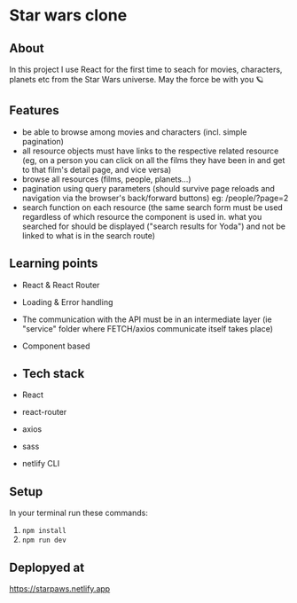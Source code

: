 # Star wars clone

## About

In this project I use React for the first time to seach for movies, characters, planets etc from the Star Wars universe. May the force be with you 🪐

## Features

- be able to browse among movies and characters (incl. simple pagination)
- all resource objects must have links to the respective related resource (eg, on a person you can click on all the films they have been in and get to that film's detail page, and vice versa)
- browse all resources (films, people, planets…)
- pagination using query parameters (should survive page reloads and navigation via the browser's back/forward buttons) eg:
  /people/?page=2
- search function on each resource (the same search form must be used regardless of which resource the component is used in.
  what you searched for should be displayed ("search results for Yoda") and not be linked to what is in the search route)

## Learning points

- React & React Router
- Loading & Error handling
- The communication with the API must be in an intermediate layer (ie "service" folder where FETCH/axios communicate itself takes place)
- Component based

- ## Tech stack
- React
- react-router
- axios
- sass
- netlify CLI

## Setup
In your terminal run these commands:

1. `npm install`
2. `npm run dev`

  
## Deplopyed at
https://starpaws.netlify.app
